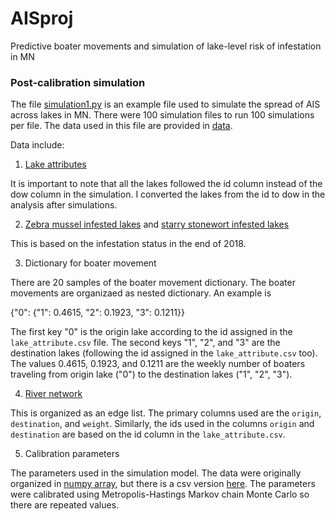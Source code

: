 # AISproj
Predictive boater movements and simulation of lake-level risk of infestation in MN

### Post-calibration simulation

The file [simulation1.py](https://github.com/syzoekao/AISproj/blob/master/simulation1.py) is an example file used to simulate the spread of AIS across lakes in MN. There were 100 simulation files to run 100 simulations per file. The data used in this file are provided in [data](https://github.com/syzoekao/AISproj/tree/master/data). 

Data include: 

1. [Lake attributes](https://github.com/syzoekao/AISproj/blob/master/data/lake_attribute.csv)

It is important to note that all the lakes followed the id column instead of the dow column in the simulation. I converted the lakes from the id to dow in the analysis after simulations. 

2. [Zebra mussel infested lakes](https://github.com/syzoekao/AISproj/blob/master/data/zm_dow.csv) and [starry stonewort infested lakes](https://github.com/syzoekao/AISproj/blob/master/data/ss_dow.csv)

This is based on the infestation status in the end of 2018. 

3. Dictionary for boater movement

There are 20 samples of the boater movement dictionary. The boater movements are organizaed as nested dictionary. An example is 

{"0": {"1": 0.4615, "2": 0.1923, "3": 0.1211}} 

The first key "0" is the origin lake according to the id assigned in the `lake_attribute.csv` file. The second keys "1", "2", and "3" are the destination lakes (following the id assigned in the `lake_attribute.csv` too). The values 0.4615, 0.1923, and 0.1211 are the weekly number of boaters traveling from origin lake ("0") to the destination lakes ("1", "2", "3"). 

4. [River network](https://github.com/syzoekao/AISproj/blob/master/data/river_net_sim.csv)

This is organized as an edge list. The primary columns used are the `origin`, `destination`, and `weight`. Similarly, the ids used in the columns `origin` and `destination` are based on the id column in the `lake_attribute.csv`. 

5. Calibration parameters

The parameters used in the simulation model. The data were originally organized in [numpy array](https://github.com/syzoekao/AISproj/blob/master/data/param_sample.npy), but there is a csv version [here](https://github.com/syzoekao/AISproj/blob/master/data/param_sample.csv). The parameters were calibrated using Metropolis-Hastings Markov chain Monte Carlo so there are repeated values. 





